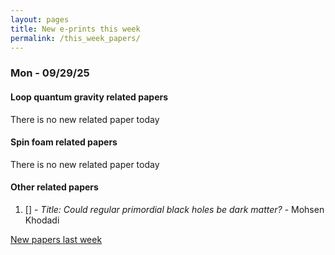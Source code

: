 ```yaml
---
layout: pages
title: New e-prints this week
permalink: /this_week_papers/
---
```




### Mon - 09/29/25

#### Loop quantum gravity related papers

There is no new related paper today 

#### Spin foam related papers

There is no new related paper today 



#### Other related papers

1. [[]](https://arxiv.org/abs/) - *Title:
          Could regular primordial black holes be dark matter?* - Mohsen Khodadi






[New papers last week]({{site.url}}/archived/weekly/pre-prints/2025/09/29/archived_weekly_papers.html)